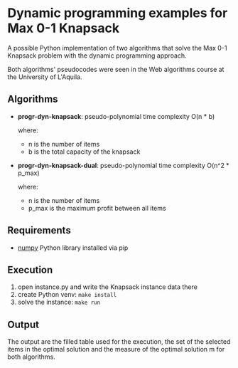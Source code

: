 # Dynamic programming examples for Max 0-1 Knapsack

A possible Python implementation of two algorithms that solve the Max 0-1 Knapsack problem with the dynamic programming approach.

Both algorithms' pseudocodes were seen in the Web algorithms course at the University of L'Aquila.

## Algorithms

- **progr-dyn-knapsack**: pseudo-polynomial time complexity O(n * b)

    where:
    - n is the number of items
    - b is the total capacity of the knapsack

- **progr-dyn-knapsack-dual**: pseudo-polynomial time complexity O(n^2 * p_max)

    where:
    - n is the number of items
    - p_max is the maximum profit between all items

## Requirements

- [numpy](https://pypi.org/project/numpy/) Python library installed via pip

## Execution

1. open instance.py and write the Knapsack instance data there
2. create Python venv: ```make install```
3. solve the instance: ```make run```

## Output

The output are the filled table used for the execution, the set of the selected items in the optimal solution and the measure of the optimal solution m for both algorithms.
